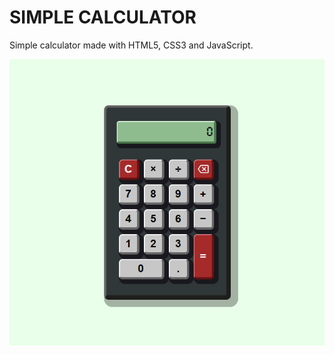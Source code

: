 # SIMPLE CALCULATOR

Simple calculator made with HTML5, CSS3 and JavaScript.

![Screenshot](screenshot-1.png)

